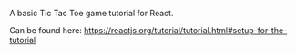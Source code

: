 A basic Tic Tac Toe game tutorial for React.

Can be found here:
https://reactjs.org/tutorial/tutorial.html#setup-for-the-tutorial